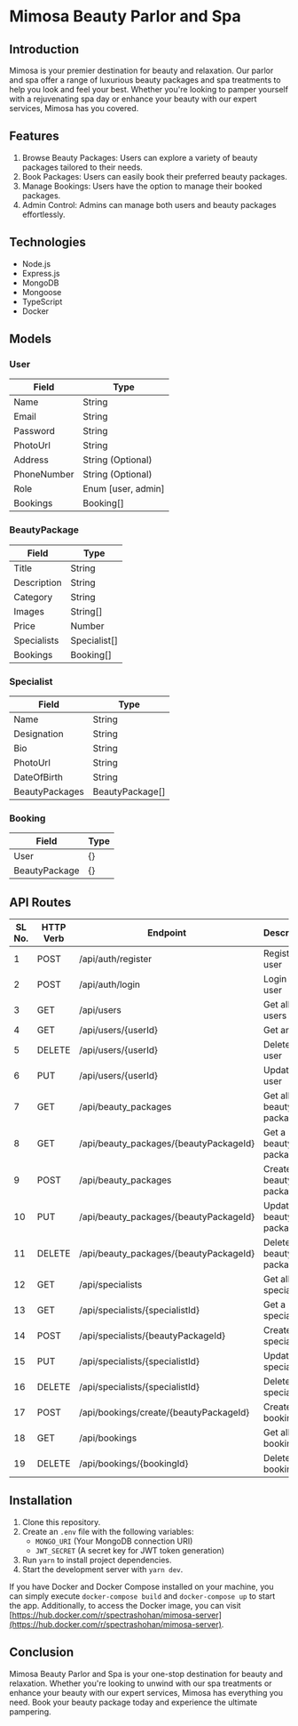 # Mimosa Beauty Parlor and Spa

## Introduction

Mimosa is your premier destination for beauty and relaxation. Our parlor and spa offer a range of luxurious beauty packages and spa treatments to help you look and feel your best. Whether you're looking to pamper yourself with a rejuvenating spa day or enhance your beauty with our expert services, Mimosa has you covered.

## Features

1. Browse Beauty Packages: Users can explore a variety of beauty packages tailored to their needs.
2. Book Packages: Users can easily book their preferred beauty packages.
3. Manage Bookings: Users have the option to manage their booked packages.
4. Admin Control: Admins can manage both users and beauty packages effortlessly.

## Technologies

- Node.js
- Express.js
- MongoDB
- Mongoose
- TypeScript
- Docker

## Models

### User

| Field       | Type               |
| ----------- | ------------------ |
| Name        | String             |
| Email       | String             |
| Password    | String             |
| PhotoUrl    | String             |
| Address     | String (Optional)  |
| PhoneNumber | String (Optional)  |
| Role        | Enum [user, admin] |
| Bookings    | Booking[]          |

### BeautyPackage

| Field       | Type         |
| ----------- | ------------ |
| Title       | String       |
| Description | String       |
| Category    | String       |
| Images      | String[]     |
| Price       | Number       |
| Specialists | Specialist[] |
| Bookings    | Booking[]    |

### Specialist

| Field          | Type            |
| -------------- | --------------- |
| Name           | String          |
| Designation    | String          |
| Bio            | String          |
| PhotoUrl       | String          |
| DateOfBirth    | String          |
| BeautyPackages | BeautyPackage[] |

### Booking

| Field         | Type |
| ------------- | ---- |
| User          | {}   |
| BeautyPackage | {}   |

## API Routes

| SL No. | HTTP Verb | Endpoint                               | Description             | Permission |
| ------ | --------- | -------------------------------------- | ----------------------- | ---------- |
| 1      | POST      | /api/auth/register                     | Register a user         | All        |
| 2      | POST      | /api/auth/login                        | Login a user            | All        |
| 3      | GET       | /api/users                             | Get all users           | Admin      |
| 4      | GET       | /api/users/{userId}                    | Get an user             | User/Admin |
| 5      | DELETE    | /api/users/{userId}                    | Delete an user          | User/Admin |
| 6      | PUT       | /api/users/{userId}                    | Update an user          | User/Admin |
| 7      | GET       | /api/beauty_packages                   | Get all beauty packages | All        |
| 8      | GET       | /api/beauty_packages/{beautyPackageId} | Get a beauty package    | All        |
| 9      | POST      | /api/beauty_packages                   | Create a beauty package | Admin      |
| 10     | PUT       | /api/beauty_packages/{beautyPackageId} | Update a beauty package | Admin      |
| 11     | DELETE    | /api/beauty_packages/{beautyPackageId} | Delete a beauty package | Admin      |
| 12     | GET       | /api/specialists                       | Get all specialists     | All        |
| 13     | GET       | /api/specialists/{specialistId}        | Get a specialist        | All        |
| 14     | POST      | /api/specialists/{beautyPackageId}     | Create a specialist     | Admin      |
| 15     | PUT       | /api/specialists/{specialistId}        | Update a specialist     | Admin      |
| 16     | DELETE    | /api/specialists/{specialistId}        | Delete a specialist     | Admin      |
| 17     | POST      | /api/bookings/create/{beautyPackageId} | Create a booking        | User       |
| 18     | GET       | /api/bookings                          | Get all bookings        | Admin      |
| 19     | DELETE    | /api/bookings/{bookingId}              | Delete a booking        | User       |

## Installation

1. Clone this repository.
2. Create an `.env` file with the following variables:
   - `MONGO_URI` (Your MongoDB connection URI)
   - `JWT_SECRET` (A secret key for JWT token generation)
3. Run `yarn` to install project dependencies.
4. Start the development server with `yarn dev`.

If you have Docker and Docker Compose installed on your machine, you can simply execute `docker-compose build` and `docker-compose up` to start the app. Additionally, to access the Docker image, you can visit [https://hub.docker.com/r/spectrashohan/mimosa-server](https://hub.docker.com/r/spectrashohan/mimosa-server).

## Conclusion

Mimosa Beauty Parlor and Spa is your one-stop destination for beauty and relaxation. Whether you're looking to unwind with our spa treatments or enhance your beauty with our expert services, Mimosa has everything you need. Book your beauty package today and experience the ultimate pampering.
